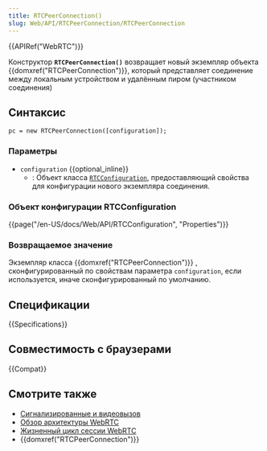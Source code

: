 ```yaml
---
title: RTCPeerConnection()
slug: Web/API/RTCPeerConnection/RTCPeerConnection
---
```


{{APIRef("WebRTC")}}

Конструктор **`RTCPeerConnection()`** возвращает новый экземпляр объекта {{domxref("RTCPeerConnection")}}, который представляет соединение между локальным устройством и удалённым пиром (участником соединения)

## Синтаксис

```
pc = new RTCPeerConnection([configuration]);
```

### Параметры

- `configuration` {{optional_inline}}
  - : Объект класса [`RTCConfiguration`](#RTCConfiguration_dictionary), предоставляющий свойства для конфигурации нового экземпляра соединения.

### Объект конфигурации RTCConfiguration

{{page("/en-US/docs/Web/API/RTCConfiguration", "Properties")}}

### Возвращаемое значение

Экземпляр класса {{domxref("RTCPeerConnection")}} , сконфигурированный по свойствам параметра `configuration`, если используется, иначе сконфигурированный по умолчанию.

## Спецификации

{{Specifications}}

## Совместимость с браузерами

{{Compat}}

## Смотрите также

- [Сигнализированные и видеовызов](/ru/docs/Web/API/WebRTC_API/Signaling_and_video_calling)
- [Обзор архитектуры WebRTC](/ru/docs/Web/API/WebRTC_API/Architecture)
- [Жизненный цикл сессии WebRTC](/ru/docs/Web/API/WebRTC_API/Session_lifetime)
- {{domxref("RTCPeerConnection")}}
